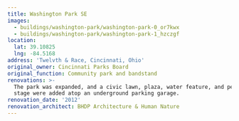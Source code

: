 ```yaml
---
title: Washington Park SE
images:
  - buildings/washington-park/washington-park-0_or7kwx
  - buildings/washington-park/washington-park-1_hzczgf
location:
  lat: 39.10825
  lng: -84.5168
address: 'Twelvth & Race, Cincinnati, Ohio'
original_owner: Cincinnati Parks Board
original_function: Community park and bandstand
renovations: >-
  The park was expanded, and a civic lawn, plaza, water feature, and performance
  stage were added atop an underground parking garage.
renovation_date: '2012'
renovation_architect: BHDP Architecture & Human Nature
---
```



